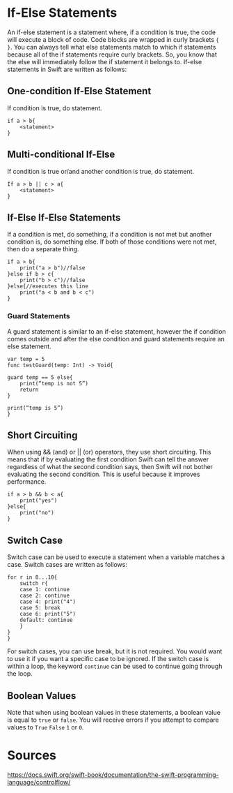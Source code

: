# If-Else Statements
An if-else statement is a statement where, if a condition is true, the code will execute a block of code. Code blocks are wrapped in curly brackets `{ }`. You can always tell what else statements match to which if statements because all of the if statements require curly brackets. So, you know that the else will immediately follow the if statement it belongs to. If-else statements in Swift are written as follows:
## One-condition If-Else Statement
If condition is true, do statement. 
```
if a > b{
	<statement>
}
```
## Multi-conditional If-Else
If condition is true or/and another condition is true, do statement. 
```
If a > b || c > a{
	<statement>
}
```

## If-Else If-Else Statements
If a condition is met, do something, if a condition is not met but another condition is, do something else. If both of those conditions were not met, then do a separate thing. 
```
if a > b{
    print("a > b")//false
}else if b > c{
    print("b > c")//false
}else{//executes this line
    print("a < b and b < c")
}
```
### Guard Statements
A guard statement is similar to an if-else statement, however the if condition comes outside and after the else condition and guard statements require an else statement. 
```
var temp = 5
func testGuard(temp: Int) -> Void{

guard temp == 5 else{
	print(“temp is not 5”)
	return
}

print(“temp is 5”)
}
```

## Short Circuiting
When using && (and) or || (or) operators, they use short circuiting. This means that if by evaluating the first condition Swift can tell the answer regardless of what the second condition says, then Swift will not bother evaluating the second condition. This is useful because it improves performance. 

```
if a > b && b < a{
    print("yes")
}else{
    print("no")
}

```

## Switch Case
Switch case can be used to execute a statement when a variable matches a case. Switch cases are written as follows:
```
for r in 0...10{
    switch r{
    case 1: continue
    case 2: continue
    case 4: print("4")
    case 5: break
    case 6: print("5")
    default: continue
    }
}
}
```
For switch cases, you can use break, but it is not required. You would want to use it if you want a specific case to be ignored. If the switch case is within a loop, the keyword `continue` can be used to continue going through the loop. 

## Boolean Values
Note that when using boolean values in these statements, a boolean value is equal to `true` or `false`. You will receive errors if you attempt to compare values to `True` `False` `1` or `0`. 

# Sources
https://docs.swift.org/swift-book/documentation/the-swift-programming-language/controlflow/
